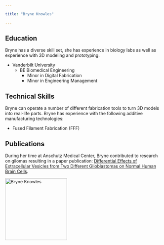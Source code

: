 ```yaml
---

title: "Bryne Knowles"

---
```


## Education

Bryne has a diverse skill set, she has experience in biology labs as well as experience with 3D modeling and prototyping.

* Vanderbilt University
  * BE Biomedical Engineering
       * Minor in Digital Fabrication
       * Minor in Engineering Management 


## Technical Skills

Bryne can operate a number of different fabrication tools to turn 3D models into real-life parts. Bryne has experience with the following additive manufacturing technologies:

* Fused Filament Fabrication (FFF)


## Publications 

During her time at Anschutz Medical Center, Bryne contributed to research on gilomas resulting in a paper publication: [Differential Effects of Extracellular Vesicles from Two Different Glioblastomas on Normal Human Brain Cells](https://pubmed.ncbi.nlm.nih.gov/39585062/).

<img src="https://bloximages.newyork1.vip.townnews.com/gazette.com/content/tncms/assets/v3/editorial/9/fa/9fadd05e-f969-11ec-a392-1b90f814bb7c/62bf397ab807e.image.jpg?resize=1476%2C984" alt="Bryne Knowles" style="width:200px;"/>
